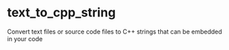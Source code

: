 text_to_cpp_string
==================

Convert text files or source code files to C++ strings that can be embedded in your code

